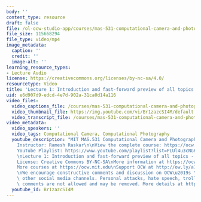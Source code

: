 ```yaml
---
body: ''
content_type: resource
draft: false
file: /ol-ocw-studio-app/courses/mas-531-computational-camera-and-photography-fall-2009/mitmas_531f09_lec01_1_360p_16_9.mp4
file_size: 115668294
file_type: video/mp4
image_metadata:
  caption: ''
  credit: ''
  image-alt: ''
learning_resource_types:
- Lecture Audio
license: https://creativecommons.org/licenses/by-nc-sa/4.0/
resourcetype: Video
title: 'Lecture 1: Introduction and fast-forward preview of all topics - Part 1'
uid: e6d907d9-edcd-4e7d-902a-31ca0d14a116
video_files:
  video_captions_file: /courses/mas-531-computational-camera-and-photography-fall-2009/10puAjojy81zTBo77G12k6Si7p4F7RX8s_transcript.webvtt
  video_thumbnail_file: https://img.youtube.com/vi/Br1zazcSI4M/default.jpg
  video_transcript_file: /courses/mas-531-computational-camera-and-photography-fall-2009/10puAjojy81zTBo77G12k6Si7p4F7RX8s_transcript.pdf
video_metadata:
  video_speakers: ''
  video_tags: Computational Camera, Computational Photography
  youtube_description: "MIT MAS.531 Computational Camera and Photography, Fall 2009\n\
    Instructor: Ramesh Raskar\n\nView the complete course: https://ocw.mit.edu/courses/mas-531-computational-camera-and-photography-fall-2009/\n\
    YouTube Playlist: https://www.youtube.com/playlist?list=PLUl4u3cNGP61pwA6paIRZ30q1sjLE8b6c\n\
    \nLecture 1: Introduction and fast-forward preview of all topics - Part 1\n\n\
    License: Creative Commons BY-NC-SA\nMore information at https://ocw.mit.edu/terms\n\
    More courses at https://ocw.mit.edu\nSupport OCW at http://ow.ly/a1If50zVRlQ\n\
    \nWe encourage constructive comments and discussion on OCW\u2019s YouTube and\
    \ other social media channels. Personal attacks, hate speech, trolling, and inappropriate\
    \ comments are not allowed and may be removed. More details at https://ocw.mit.edu/comments."
  youtube_id: Br1zazcSI4M
---
```


